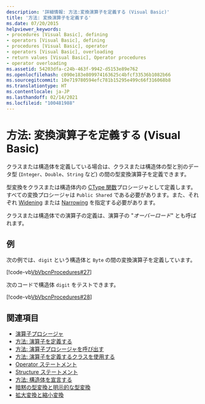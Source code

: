 ```yaml
---
description: '詳細情報: 方法:変換演算子を定義する (Visual Basic)'
title: '方法: 変換演算子を定義する'
ms.date: 07/20/2015
helpviewer_keywords:
- procedures [Visual Basic], defining
- operators [Visual Basic], defining
- procedures [Visual Basic], operator
- operators [Visual Basic], overloading
- return values [Visual Basic], Operator procedures
- operator overloading
ms.assetid: 54203dfa-c24b-463f-9942-d5153e89e762
ms.openlocfilehash: c090e183e809974163625c4bfcf33536b1082b66
ms.sourcegitcommit: 10e719780594efc781b15295e499c66f316068b8
ms.translationtype: HT
ms.contentlocale: ja-JP
ms.lasthandoff: 02/14/2021
ms.locfileid: "100481988"
---
```

# <a name="how-to-define-a-conversion-operator-visual-basic"></a>方法: 変換演算子を定義する (Visual Basic)

クラスまたは構造体を定義している場合は、クラスまたは構造体の型と別のデータ型 (`Integer`、`Double`、`String` など) の間の型変換演算子を定義できます。  
  
 型変換をクラスまたは構造体内の [CType 関数](../../../language-reference/functions/ctype-function.md)プロシージャとして定義します。 すべての変換プロシージャは `Public Shared` である必要があります。また、それぞれ [Widening](../../../language-reference/modifiers/widening.md) または [Narrowing](../../../language-reference/modifiers/narrowing.md) を指定する必要があります。  
  
 クラスまたは構造体での演算子の定義は、演算子の "*オーバーロード*" とも呼ばれます。  
  
## <a name="example"></a>例  

 次の例では、`digit` という構造体と `Byte` の間の変換演算子を定義しています。  
  
 [!code-vb[VbVbcnProcedures#27](~/samples/snippets/visualbasic/VS_Snippets_VBCSharp/VbVbcnProcedures/VB/Class1.vb#27)]  
  
 次のコードで構造体 `digit` をテストできます。  
  
 [!code-vb[VbVbcnProcedures#28](~/samples/snippets/visualbasic/VS_Snippets_VBCSharp/VbVbcnProcedures/VB/Class1.vb#28)]  
  
## <a name="see-also"></a>関連項目

- [演算子プロシージャ](./operator-procedures.md)
- [方法: 演算子を定義する](./how-to-define-an-operator.md)
- [方法: 演算子プロシージャを呼び出す](./how-to-call-an-operator-procedure.md)
- [方法: 演算子を定義するクラスを使用する](./how-to-use-a-class-that-defines-operators.md)
- [Operator ステートメント](../../../language-reference/statements/operator-statement.md)
- [Structure ステートメント](../../../language-reference/statements/structure-statement.md)
- [方法: 構造体を宣言する](../data-types/how-to-declare-a-structure.md)
- [暗黙の型変換と明示的な型変換](../data-types/implicit-and-explicit-conversions.md)
- [拡大変換と縮小変換](../data-types/widening-and-narrowing-conversions.md)
